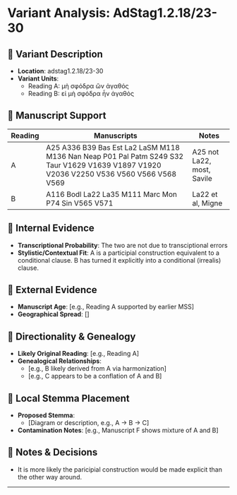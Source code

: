 # Variant Analysis: AdStag1.2.18/23-30

## 📌 Variant Description
- **Location**: adstag1.2.18/23-30
- **Variant Units**: 
  - Reading A: μὴ σφόδρα ὢν ἀγαθός
  - Reading B: εἰ μὴ σφόδρα ἦν ἀγαθός

## 🧬 Manuscript Support
| Reading | Manuscripts | Notes |
|--------|-------------|-------|
| A      | A25 A336 B39 Bas Est La2 LaSM M118 M136 Nan Neap P01 Pal Patm S249 S32 Taur V1629 V1639 V1897 V1920 V2036 V2250 V536 V560 V566 V568 V569 | A25 not La22, most, Savile |
| B      | A116 Bodl La22 La35 M111 Marc Mon P74 Sin V565 V571  | La22 et al, Migne |

## 🧠 Internal Evidence
- **Transcriptional Probability**: The two are not due to transciptional errors
- **Stylistic/Contextual Fit**: A is a participial construction equivalent to a conditional clause. B has turned it explicitly into a conditional (irrealis) clause.

## 🧭 External Evidence
- **Manuscript Age**: [e.g., Reading A supported by earlier MSS]
- **Geographical Spread**: []

## 🔄 Directionality & Genealogy
- **Likely Original Reading**: [e.g., Reading A]
- **Genealogical Relationships**:
  - [e.g., B likely derived from A via harmonization]
  - [e.g., C appears to be a conflation of A and B]

## 🌿 Local Stemma Placement
- **Proposed Stemma**:
  - [Diagram or description, e.g., A → B → C]
- **Contamination Notes**: [e.g., Manuscript F shows mixture of A and B]

## 📝 Notes & Decisions
- It is more likely the paricipial construction would be made explicit than the other way around.

---